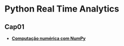 # Python Real Time Analytics


## Cap01
- [ **Computação numérica com NumPy** ](https://github.com/pcastr/Python_Real_Time_Analytics/blob/main/Cap01/Numpy.ipynb)
